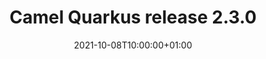 ---
url: "/releases/q-2.3.0/"
date: 2021-10-08T10:00:00+01:00
type: release-note
version: "2.3.0"
title: "Camel Quarkus release 2.3.0"
preview: ""
changelog: ""
category: "camel-quarkus"
milestone: 19
jdk: [11]
---